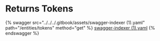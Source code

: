 # Returns Tokens

{% swagger src="../../../.gitbook/assets/swagger-indexer (1).yaml" path="/entities/tokens" method="get" %}
[swagger-indexer (1).yaml](<../../../.gitbook/assets/swagger-indexer (1).yaml>)
{% endswagger %}
